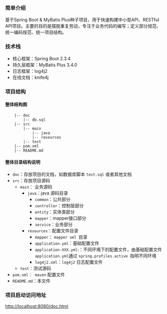### 简单介绍
基于Spring Boot & MyBatis Plus种子项目，用于快速构建中小型API、RESTful API项目。主要的目的是摆脱重复劳动，专注于业务代码的编写；定义部分规范、统一编码规范、统一项目结构。

### 技术栈
- 核心框架：Spring Boot 2.3.4
- 持久层框架：MyBatis Plus 3.4.0
- 日志框架：log4j2
- 在线文档：knife4j

### 项目结构
#### 整体结构图
````
    |-- doc
        |-- db.sql
    |-- src
        |-- main
            |-- java
            |-- resources
        |-- test
    |-- pom.xml
    |-- README.md
````

#### 整体目录结构说明
- `doc`：存放项目的文档，如数据库脚本 `test.sql` 或者其他文档
- `src`：存放项目源码
  - `main`： 业务源码
    - `java`：java 源码目录
      - `common`：公共部分
      - `controller`：控制层部分
      - `entity`：实体类部分
      - `mapper`：mapper接口部分
      - `service`：业务部分
    - `resources`：配置文件目录
      - `mapper`： `mapper xml `目录
      - `application.yml`：基础配置文件
      - `application-XXX.yml`:：不同环境下的配置文件，由基础配置文件`application.yml`通过 `spring.profiles.active `指明不同环境
      - `log4j2.xml`：`log4j2` 日志配置文件
  - `test`：测试源码
- `pom.xml`：` maven` 配置文件
- `README.md`：本文件

### 项目启动访问地址
[http://localhost:8080/doc.html](http://localhost:8080/doc.html)